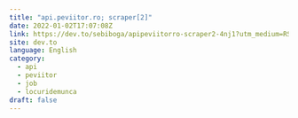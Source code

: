 ```yaml
---
title: "api.peviitor.ro; scraper[2]"
date: 2022-01-02T17:07:08Z
link: https://dev.to/sebiboga/apipeviitorro-scraper2-4nj1?utm_medium=RSS&utm_source=news.12bit.vn
site: dev.to
language: English
category:
  - api
  - peviitor
  - job
  - locuridemunca
draft: false
---
```

